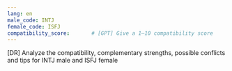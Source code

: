 ```yaml
---
lang: en
male_code: INTJ
female_code: ISFJ
compatibility_score:       # [GPT] Give a 1–10 compatibility score
---
```


[DR] Analyze the compatibility, complementary strengths, possible conflicts and tips for INTJ male and ISFJ female

